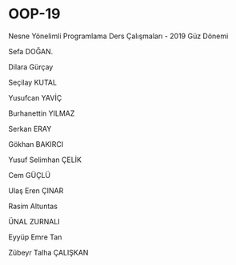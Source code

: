 ﻿# OOP-19
Nesne Yönelimli Programlama Ders Çalışmaları - 2019 Güz Dönemi

Sefa DOĞAN.

Dilara  Gürçay 
 
Seçilay KUTAL

Yusufcan YAVİÇ

Burhanettin YILMAZ

Serkan ERAY

Gökhan BAKIRCI

Yusuf Selimhan ÇELİK 

Cem GÜÇLÜ

Ulaş Eren ÇINAR

Rasim Altuntas

ÜNAL  ZURNALI

Eyyüp Emre Tan

Zübeyr Talha ÇALIŞKAN

